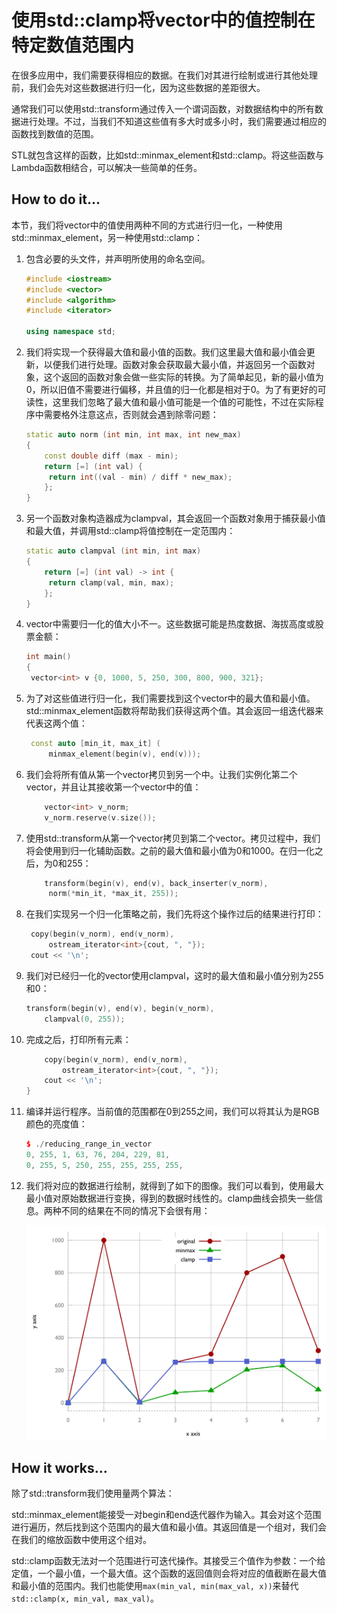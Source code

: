 # 使用std::clamp将vector中的值控制在特定数值范围内

在很多应用中，我们需要获得相应的数据。在我们对其进行绘制或进行其他处理前，我们会先对这些数据进行归一化，因为这些数据的差距很大。

通常我们可以使用std::transform通过传入一个谓词函数，对数据结构中的所有数据进行处理。不过，当我们不知道这些值有多大时或多小时，我们需要通过相应的函数找到数值的范围。

STL就包含这样的函数，比如std::minmax_element和std::clamp。将这些函数与Lambda函数相结合，可以解决一些简单的任务。

## How to do it...

本节，我们将vector中的值使用两种不同的方式进行归一化，一种使用std::minmax_element，另一种使用std::clamp：

1. 包含必要的头文件，并声明所使用的命名空间。

   ```c++
   #include <iostream>
   #include <vector>
   #include <algorithm>
   #include <iterator>

   using namespace std;
   ```

2. 我们将实现一个获得最大值和最小值的函数。我们这里最大值和最小值会更新，以便我们进行处理。函数对象会获取最大最小值，并返回另一个函数对象，这个返回的函数对象会做一些实际的转换。为了简单起见，新的最小值为0，所以旧值不需要进行偏移，并且值的归一化都是相对于0。为了有更好的可读性，这里我们忽略了最大值和最小值可能是一个值的可能性，不过在实际程序中需要格外注意这点，否则就会遇到除零问题：

   ```c++
   static auto norm (int min, int max, int new_max)
   {
       const double diff (max - min);
       return [=] (int val) {
       	return int((val - min) / diff * new_max);
       };
   }
   ```

3. 另一个函数对象构造器成为clampval，其会返回一个函数对象用于捕获最小值和最大值，并调用std::clamp将值控制在一定范围内：

   ```c++
   static auto clampval (int min, int max)
   {
       return [=] (int val) -> int {
       	return clamp(val, min, max);
       };
   }
   ```

4. vector中需要归一化的值大小不一。这些数据可能是热度数据、海拔高度或股票金额：

   ```c++
   int main()
   {
   	vector<int> v {0, 1000, 5, 250, 300, 800, 900, 321};
   ```

5. 为了对这些值进行归一化，我们需要找到这个vector中的最大值和最小值。std::minmax_element函数将帮助我们获得这两个值。其会返回一组迭代器来代表这两个值：

   ```c++
   	const auto [min_it, max_it] (
   		minmax_element(begin(v), end(v)));
   ```

6. 我们会将所有值从第一个vector拷贝到另一个中。让我们实例化第二个vector，并且让其接收第一个vector中的值：

   ```c++
       vector<int> v_norm;
       v_norm.reserve(v.size());
   ```

7. 使用std::transform从第一个vector拷贝到第二个vector。拷贝过程中，我们将会使用到归一化辅助函数。之前的最大值和最小值为0和1000。在归一化之后，为0和255：

   ```c++
       transform(begin(v), end(v), back_inserter(v_norm),
       	norm(*min_it, *max_it, 255));
   ```

8. 在我们实现另一个归一化策略之前，我们先将这个操作过后的结果进行打印：

   ```c++
   	copy(begin(v_norm), end(v_norm),
   		ostream_iterator<int>{cout, ", "});
   	cout << '\n'; 
   ```

9. 我们对已经归一化的vector使用clampval，这时的最大值和最小值分别为255和0：

    ```c++
   	transform(begin(v), end(v), begin(v_norm),
   		clampval(0, 255));
    ```

10. 完成之后，打印所有元素：

    ```c++
    	copy(begin(v_norm), end(v_norm),
    		ostream_iterator<int>{cout, ", "});
    	cout << '\n';
    }	
    ```

11. 编译并运行程序。当前值的范围都在0到255之间，我们可以将其认为是RGB颜色的亮度值：

    ```c++
    $ ./reducing_range_in_vector
    0, 255, 1, 63, 76, 204, 229, 81,
    0, 255, 5, 250, 255, 255, 255, 255,
    ```

12. 我们将对应的数据进行绘制，就得到了如下的图像。我们可以看到，使用最大最小值对原始数据进行变换，得到的数据时线性的。clamp曲线会损失一些信息。两种不同的结果在不同的情况下会很有用：

    ![](../../images/chapter5/5-6-1.png)

## How it works...

除了std::transform我们使用量两个算法：

std::minmax_element能接受一对begin和end迭代器作为输入。其会对这个范围进行遍历，然后找到这个范围内的最大值和最小值。其返回值是一个组对，我们会在我们的缩放函数中使用这个组对。

std::clamp函数无法对一个范围进行可迭代操作。其接受三个值作为参数：一个给定值，一个最小值，一个最大值。这个函数的返回值则会将对应的值截断在最大值和最小值的范围内。我们也能使用`max(min_val, min(max_val, x))`来替代` std::clamp(x, min_val, max_val) `。

